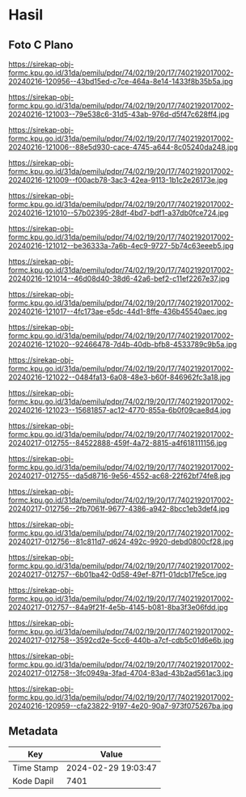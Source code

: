 # Hasil

## Foto C Plano

https://sirekap-obj-formc.kpu.go.id/31da/pemilu/pdpr/74/02/19/20/17/7402192017002-20240216-120956--43bd15ed-c7ce-464a-8e14-1433f8b35b5a.jpg

https://sirekap-obj-formc.kpu.go.id/31da/pemilu/pdpr/74/02/19/20/17/7402192017002-20240216-121003--79e538c6-31d5-43ab-976d-d5f47c628ff4.jpg

https://sirekap-obj-formc.kpu.go.id/31da/pemilu/pdpr/74/02/19/20/17/7402192017002-20240216-121006--88e5d930-cace-4745-a644-8c05240da248.jpg

https://sirekap-obj-formc.kpu.go.id/31da/pemilu/pdpr/74/02/19/20/17/7402192017002-20240216-121009--f00acb78-3ac3-42ea-9113-1b1c2e26173e.jpg

https://sirekap-obj-formc.kpu.go.id/31da/pemilu/pdpr/74/02/19/20/17/7402192017002-20240216-121010--57b02395-28df-4bd7-bdf1-a37db0fce724.jpg

https://sirekap-obj-formc.kpu.go.id/31da/pemilu/pdpr/74/02/19/20/17/7402192017002-20240216-121012--be36333a-7a6b-4ec9-9727-5b74c63eeeb5.jpg

https://sirekap-obj-formc.kpu.go.id/31da/pemilu/pdpr/74/02/19/20/17/7402192017002-20240216-121014--46d08d40-38d6-42a6-bef2-c11ef2267e37.jpg

https://sirekap-obj-formc.kpu.go.id/31da/pemilu/pdpr/74/02/19/20/17/7402192017002-20240216-121017--4fc173ae-e5dc-44d1-8ffe-436b45540aec.jpg

https://sirekap-obj-formc.kpu.go.id/31da/pemilu/pdpr/74/02/19/20/17/7402192017002-20240216-121020--92466478-7d4b-40db-bfb8-4533789c9b5a.jpg

https://sirekap-obj-formc.kpu.go.id/31da/pemilu/pdpr/74/02/19/20/17/7402192017002-20240216-121022--0484fa13-6a08-48e3-b60f-846962fc3a18.jpg

https://sirekap-obj-formc.kpu.go.id/31da/pemilu/pdpr/74/02/19/20/17/7402192017002-20240216-121023--15681857-ac12-4770-855a-6b0f09cae8d4.jpg

https://sirekap-obj-formc.kpu.go.id/31da/pemilu/pdpr/74/02/19/20/17/7402192017002-20240217-012755--84522888-459f-4a72-8815-a4f618111156.jpg

https://sirekap-obj-formc.kpu.go.id/31da/pemilu/pdpr/74/02/19/20/17/7402192017002-20240217-012755--da5d8716-9e56-4552-ac68-22f62bf74fe8.jpg

https://sirekap-obj-formc.kpu.go.id/31da/pemilu/pdpr/74/02/19/20/17/7402192017002-20240217-012756--2fb7061f-9677-4386-a942-8bcc1eb3def4.jpg

https://sirekap-obj-formc.kpu.go.id/31da/pemilu/pdpr/74/02/19/20/17/7402192017002-20240217-012756--81c811d7-d624-492c-9920-debd0800cf28.jpg

https://sirekap-obj-formc.kpu.go.id/31da/pemilu/pdpr/74/02/19/20/17/7402192017002-20240217-012757--6b01ba42-0d58-49ef-87f1-01dcb17fe5ce.jpg

https://sirekap-obj-formc.kpu.go.id/31da/pemilu/pdpr/74/02/19/20/17/7402192017002-20240217-012757--84a9f21f-4e5b-4145-b081-8ba3f3e06fdd.jpg

https://sirekap-obj-formc.kpu.go.id/31da/pemilu/pdpr/74/02/19/20/17/7402192017002-20240217-012758--3592cd2e-5cc6-440b-a7cf-cdb5c01d6e6b.jpg

https://sirekap-obj-formc.kpu.go.id/31da/pemilu/pdpr/74/02/19/20/17/7402192017002-20240217-012758--3fc0949a-3fad-4704-83ad-43b2ad561ac3.jpg

https://sirekap-obj-formc.kpu.go.id/31da/pemilu/pdpr/74/02/19/20/17/7402192017002-20240216-120959--cfa23822-9197-4e20-90a7-973f075267ba.jpg


## Metadata

| Key        | Value               |
| ---------- | ------------------- |
| Time Stamp | 2024-02-29 19:03:47 |
| Kode Dapil | 7401                |



